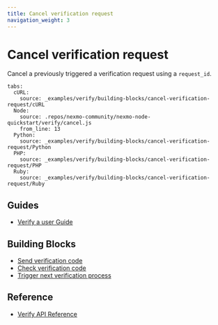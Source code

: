 ```yaml
---
title: Cancel verification request
navigation_weight: 3
---
```


# Cancel verification request

Cancel a previously triggered a verification request using a `request_id`.

```tabbed_examples
tabs:
  cURL:
    source: _examples/verify/building-blocks/cancel-verification-request/cURL
  Node:
    source: .repos/nexmo-community/nexmo-node-quickstart/verify/cancel.js
    from_line: 13
  Python:
    source: _examples/verify/building-blocks/cancel-verification-request/Python
  PHP:
    source: _examples/verify/building-blocks/cancel-verification-request/PHP
  Ruby:
    source: _examples/verify/building-blocks/cancel-verification-request/Ruby
```

## Guides

* [Verify a user Guide](/verify/guides/verify-a-user)

## Building Blocks

* [Send verification code](/verify/building-blocks/send-verify-request)
* [Check verification code](/verify/building-blocks/check-verify-request)
* [Trigger next verification process](/verify/building-blocks/trigger-next-verification-process)

## Reference

* [Verify API Reference](/api/verify)
